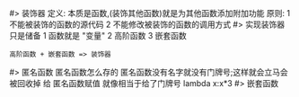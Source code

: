 #> 装饰器
    定义: 本质是函数,(装饰其他函数)就是为其他函数添加附加功能
    原则: 
    1 不能被装饰的函数的源代码
    2 不能修改被装饰的函数的调用方式
#> 实现装饰器只是储备
    1 函数就是 "变量"
    2 高阶函数
    3 嵌套函数
    
    高阶函数 + 嵌套函数 => 装饰器
    
#> 匿名函数
    匿名函数怎么存的  匿名函数没有名字就没有门牌号;这样就会立马会被回收掉
    给 匿名函数赋值 就像相当于给了门牌号
    lambda x:x*3
#> 嵌套函数